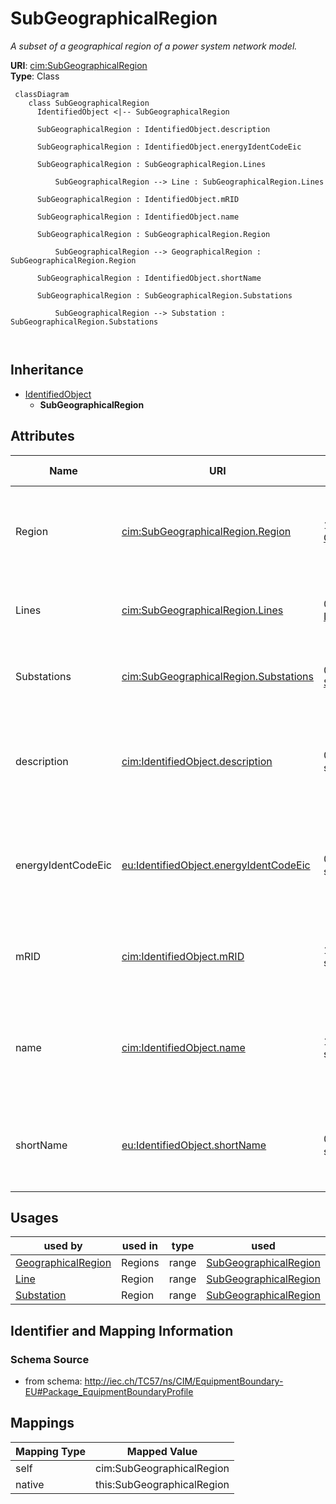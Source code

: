 # SubGeographicalRegion


_A subset of a geographical region of a power system network model._





**URI**: [cim:SubGeographicalRegion](http://iec.ch/TC57/CIM100#SubGeographicalRegion)<br />
**Type**: Class




```mermaid
 classDiagram
    class SubGeographicalRegion
      IdentifiedObject <|-- SubGeographicalRegion
      
      SubGeographicalRegion : IdentifiedObject.description
        
      SubGeographicalRegion : IdentifiedObject.energyIdentCodeEic
        
      SubGeographicalRegion : SubGeographicalRegion.Lines
        
          SubGeographicalRegion --> Line : SubGeographicalRegion.Lines
        
      SubGeographicalRegion : IdentifiedObject.mRID
        
      SubGeographicalRegion : IdentifiedObject.name
        
      SubGeographicalRegion : SubGeographicalRegion.Region
        
          SubGeographicalRegion --> GeographicalRegion : SubGeographicalRegion.Region
        
      SubGeographicalRegion : IdentifiedObject.shortName
        
      SubGeographicalRegion : SubGeographicalRegion.Substations
        
          SubGeographicalRegion --> Substation : SubGeographicalRegion.Substations
        
      
```





## Inheritance
* [IdentifiedObject](IdentifiedObject.md)
    * **SubGeographicalRegion**



## Attributes


| Name | URI | Cardinality and Range | Description | Inheritance |
| ---  | --- | --- | --- | --- |
| Region | [cim:SubGeographicalRegion.Region](http://iec.ch/TC57/CIM100#SubGeographicalRegion.Region) | 1..1 <br />  [GeographicalRegion](GeographicalRegion.md)  | The geographical region which this sub-geographical region is within | direct |
| Lines | [cim:SubGeographicalRegion.Lines](http://iec.ch/TC57/CIM100#SubGeographicalRegion.Lines) | 0..* <br />  [Line](Line.md)  | The lines within the sub-geographical region | direct |
| Substations | [cim:SubGeographicalRegion.Substations](http://iec.ch/TC57/CIM100#SubGeographicalRegion.Substations) | 0..* <br />  [Substation](Substation.md)  | The substations in this sub-geographical region | direct |
| description | [cim:IdentifiedObject.description](http://iec.ch/TC57/CIM100#IdentifiedObject.description) | 0..1 <br />  string  | The description is a free human readable text describing or naming the object | [IdentifiedObject](IdentifiedObject.md) |
| energyIdentCodeEic | [eu:IdentifiedObject.energyIdentCodeEic](http://iec.ch/TC57/CIM100-European#IdentifiedObject.energyIdentCodeEic) | 0..1 <br />  string  | The attribute is used for an exchange of the EIC code (Energy identification ... | [IdentifiedObject](IdentifiedObject.md) |
| mRID | [cim:IdentifiedObject.mRID](http://iec.ch/TC57/CIM100#IdentifiedObject.mRID) | 1..1 <br />  string  | Master resource identifier issued by a model authority | [IdentifiedObject](IdentifiedObject.md) |
| name | [cim:IdentifiedObject.name](http://iec.ch/TC57/CIM100#IdentifiedObject.name) | 1..1 <br />  string  | The name is any free human readable and possibly non unique text naming the o... | [IdentifiedObject](IdentifiedObject.md) |
| shortName | [eu:IdentifiedObject.shortName](http://iec.ch/TC57/CIM100-European#IdentifiedObject.shortName) | 0..1 <br />  string  | The attribute is used for an exchange of a human readable short name with len... | [IdentifiedObject](IdentifiedObject.md) |





## Usages

| used by | used in | type | used |
| ---  | --- | --- | --- |
| [GeographicalRegion](GeographicalRegion.md) | Regions | range | [SubGeographicalRegion](SubGeographicalRegion.md) |
| [Line](Line.md) | Region | range | [SubGeographicalRegion](SubGeographicalRegion.md) |
| [Substation](Substation.md) | Region | range | [SubGeographicalRegion](SubGeographicalRegion.md) |






## Identifier and Mapping Information







### Schema Source


* from schema: http://iec.ch/TC57/ns/CIM/EquipmentBoundary-EU#Package_EquipmentBoundaryProfile





## Mappings

| Mapping Type | Mapped Value |
| ---  | ---  |
| self | cim:SubGeographicalRegion |
| native | this:SubGeographicalRegion |




